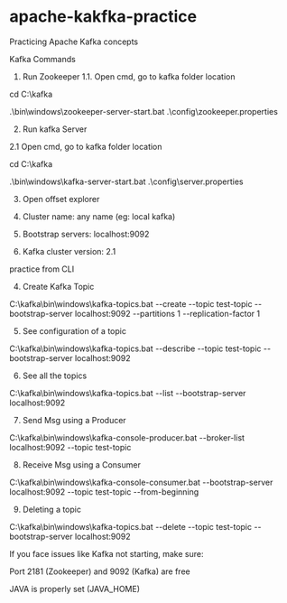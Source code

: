 # apache-kakfka-practice
Practicing Apache Kafka concepts 

Kafka Commands

1. Run Zookeeper
1.1. Open cmd, go to kafka folder location

cd C:\kafka

.\bin\windows\zookeeper-server-start.bat .\config\zookeeper.properties

2. Run kafka Server

2.1 Open cmd, go to kafka folder location

cd C:\kafka

.\bin\windows\kafka-server-start.bat .\config\server.properties


3. Open offset explorer

1. Cluster name: any name (eg: local kafka)
2. Bootstrap servers: localhost:9092
3. Kafka cluster version: 2.1


practice from CLI

4. Create Kafka Topic

C:\kafka\bin\windows\kafka-topics.bat --create --topic test-topic --bootstrap-server localhost:9092 --partitions 1 --replication-factor 1

5. See configuration of a topic

C:\kafka\bin\windows\kafka-topics.bat --describe --topic test-topic --bootstrap-server localhost:9092


6. See all the topics

C:\kafka\bin\windows\kafka-topics.bat --list --bootstrap-server localhost:9092

7. Send Msg using a Producer

C:\kafka\bin\windows\kafka-console-producer.bat --broker-list localhost:9092 --topic test-topic

8. Receive Msg using a Consumer

C:\kafka\bin\windows\kafka-console-consumer.bat --bootstrap-server localhost:9092 --topic test-topic --from-beginning

9. Deleting a topic

C:\kafka\bin\windows\kafka-topics.bat --delete --topic test-topic --bootstrap-server localhost:9092


If you face issues like Kafka not starting, make sure:

Port 2181 (Zookeeper) and 9092 (Kafka) are free

JAVA is properly set (JAVA_HOME)

